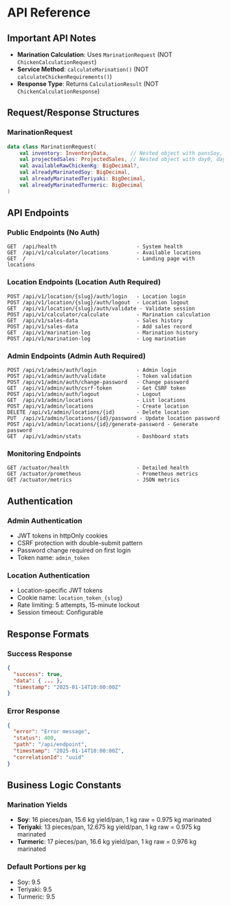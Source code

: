 # API Reference

## Important API Notes
- **Marination Calculation**: Uses `MarinationRequest` (NOT `ChickenCalculationRequest`)
- **Service Method**: `calculateMarination()` (NOT `calculateChickenRequirements()`)
- **Response Type**: Returns `CalculationResult` (NOT `ChickenCalculationResponse`)

## Request/Response Structures

### MarinationRequest
```kotlin
data class MarinationRequest(
    val inventory: InventoryData,       // Nested object with pansSoy, pansTeriyaki, pansTurmeric
    val projectedSales: ProjectedSales, // Nested object with day0, day1, day2, day3
    val availableRawChickenKg: BigDecimal?,
    val alreadyMarinatedSoy: BigDecimal,
    val alreadyMarinatedTeriyaki: BigDecimal,
    val alreadyMarinatedTurmeric: BigDecimal
)
```

## API Endpoints

### Public Endpoints (No Auth)
```
GET  /api/health                          - System health
GET  /api/v1/calculator/locations         - Available locations
GET  /                                    - Landing page with locations
```

### Location Endpoints (Location Auth Required)
```
POST /api/v1/location/{slug}/auth/login   - Location login
POST /api/v1/location/{slug}/auth/logout  - Location logout
GET  /api/v1/location/{slug}/auth/validate - Validate session
POST /api/v1/calculator/calculate         - Marination calculation
GET  /api/v1/sales-data                   - Sales history
POST /api/v1/sales-data                   - Add sales record
GET  /api/v1/marination-log               - Marination history
POST /api/v1/marination-log               - Log marination
```

### Admin Endpoints (Admin Auth Required)
```
POST /api/v1/admin/auth/login             - Admin login
POST /api/v1/admin/auth/validate          - Token validation
POST /api/v1/admin/auth/change-password   - Change password
GET  /api/v1/admin/auth/csrf-token        - Get CSRF token
POST /api/v1/admin/auth/logout            - Logout
GET  /api/v1/admin/locations              - List locations
POST /api/v1/admin/locations              - Create location
DELETE /api/v1/admin/locations/{id}       - Delete location
PUT  /api/v1/admin/locations/{id}/password - Update location password
POST /api/v1/admin/locations/{id}/generate-password - Generate password
GET  /api/v1/admin/stats                  - Dashboard stats
```

### Monitoring Endpoints
```
GET /actuator/health                      - Detailed health
GET /actuator/prometheus                  - Prometheus metrics
GET /actuator/metrics                     - JSON metrics
```

## Authentication

### Admin Authentication
- JWT tokens in httpOnly cookies
- CSRF protection with double-submit pattern
- Password change required on first login
- Token name: `admin_token`

### Location Authentication
- Location-specific JWT tokens
- Cookie name: `location_token_{slug}`
- Rate limiting: 5 attempts, 15-minute lockout
- Session timeout: Configurable

## Response Formats

### Success Response
```json
{
  "success": true,
  "data": { ... },
  "timestamp": "2025-01-14T10:00:00Z"
}
```

### Error Response
```json
{
  "error": "Error message",
  "status": 400,
  "path": "/api/endpoint",
  "timestamp": "2025-01-14T10:00:00Z",
  "correlationId": "uuid"
}
```

## Business Logic Constants

### Marination Yields
- **Soy**: 16 pieces/pan, 15.6 kg yield/pan, 1 kg raw = 0.975 kg marinated
- **Teriyaki**: 13 pieces/pan, 12.675 kg yield/pan, 1 kg raw = 0.975 kg marinated
- **Turmeric**: 17 pieces/pan, 16.6 kg yield/pan, 1 kg raw = 0.976 kg marinated

### Default Portions per kg
- Soy: 9.5
- Teriyaki: 9.5
- Turmeric: 9.5